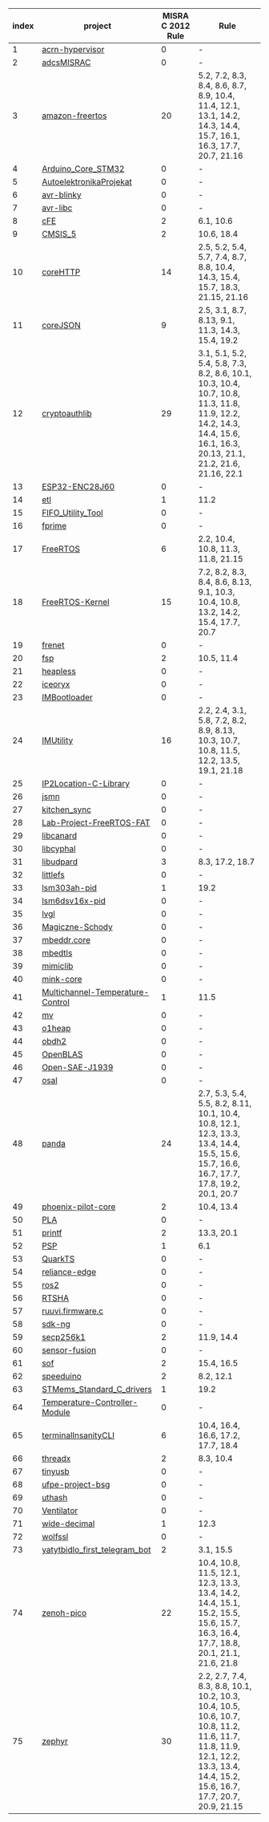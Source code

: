 | index |  project   | MISRA C 2012 Rule | Rule |
| - |  -   | - | - |
| 1 | [acrn-hypervisor][1] | 0 | - |
| 2 | [adcsMISRAC][2] | 0 | - |
| 3 | [amazon-freertos][3] | 20 | 5.2, 7.2, 8.3, 8.4, 8.6, 8.7, 8.9, 10.4, 11.4, 12.1, 13.1, 14.2, 14.3, 14.4, 15.7, 16.1, 16.3, 17.7, 20.7, 21.16 |
| 4 | [Arduino_Core_STM32][4] | 0 | - |
| 5 | [AutoelektronikaProjekat][5] | 0 | - |
| 6 | [avr-blinky][6] | 0 | - |
| 7 | [avr-libc][7] | 0 | - |
| 8 | [cFE][8] | 2 | 6.1, 10.6 |
| 9 | [CMSIS_5][9] | 2 | 10.6, 18.4 |
| 10 | [coreHTTP][10] | 14 | 2.5, 5.2, 5.4, 5.7, 7.4, 8.7, 8.8, 10.4, 14.3, 15.4, 15.7, 18.3, 21.15, 21.16 |
| 11 | [coreJSON][11] | 9 | 2.5, 3.1, 8.7, 8.13, 9.1, 11.3, 14.3, 15.4, 19.2 |
| 12 | [cryptoauthlib][12] | 29 | 3.1, 5.1, 5.2, 5.4, 5.8, 7.3, 8.2, 8.6, 10.1, 10.3, 10.4, 10.7, 10.8, 11.3, 11.8, 11.9, 12.2, 14.2, 14.3, 14.4, 15.6, 16.1, 16.3, 20.13, 21.1, 21.2, 21.6, 21.16, 22.1 |
| 13 | [ESP32-ENC28J60][13] | 0 | - |
| 14 | [etl][14] | 1 | 11.2 |
| 15 | [FIFO_Utility_Tool][15] | 0 | - |
| 16 | [fprime][16] | 0 | - |
| 17 | [FreeRTOS][17] | 6 | 2.2, 10.4, 10.8, 11.3, 11.8, 21.15 |
| 18 | [FreeRTOS-Kernel][18] | 15 | 7.2, 8.2, 8.3, 8.4, 8.6, 8.13, 9.1, 10.3, 10.4, 10.8, 13.2, 14.2, 15.4, 17.7, 20.7 |
| 19 | [frenet][19] | 0 | - |
| 20 | [fsp][20] | 2 | 10.5, 11.4 |
| 21 | [heapless][21] | 0 | - |
| 22 | [iceoryx][22] | 0 | - |
| 23 | [IMBootloader][23] | 0 | - |
| 24 | [IMUtility][24] | 16 | 2.2, 2.4, 3.1, 5.8, 7.2, 8.2, 8.9, 8.13, 10.3, 10.7, 10.8, 11.5, 12.2, 13.5, 19.1, 21.18 |
| 25 | [IP2Location-C-Library][25] | 0 | - |
| 26 | [jsmn][26] | 0 | - |
| 27 | [kitchen_sync][27] | 0 | - |
| 28 | [Lab-Project-FreeRTOS-FAT][28] | 0 | - |
| 29 | [libcanard][29] | 0 | - |
| 30 | [libcyphal][30] | 0 | - |
| 31 | [libudpard][31] | 3 | 8.3, 17.2, 18.7 |
| 32 | [littlefs][32] | 0 | - |
| 33 | [lsm303ah-pid][33] | 1 | 19.2 |
| 34 | [lsm6dsv16x-pid][34] | 0 | - |
| 35 | [lvgl][35] | 0 | - |
| 36 | [Magiczne-Schody][36] | 0 | - |
| 37 | [mbeddr.core][37] | 0 | - |
| 38 | [mbedtls][38] | 0 | - |
| 39 | [mimiclib][39] | 0 | - |
| 40 | [mink-core][40] | 0 | - |
| 41 | [Multichannel-Temperature-Control][41] | 1 | 11.5 |
| 42 | [mv][42] | 0 | - |
| 43 | [o1heap][43] | 0 | - |
| 44 | [obdh2][44] | 0 | - |
| 45 | [OpenBLAS][45] | 0 | - |
| 46 | [Open-SAE-J1939][46] | 0 | - |
| 47 | [osal][47] | 0 | - |
| 48 | [panda][48] | 24 | 2.7, 5.3, 5.4, 5.5, 8.2, 8.11, 10.1, 10.4, 10.8, 12.1, 12.3, 13.3, 13.4, 14.4, 15.5, 15.6, 15.7, 16.6, 16.7, 17.7, 17.8, 19.2, 20.1, 20.7 |
| 49 | [phoenix-pilot-core][49] | 2 | 10.4, 13.4 |
| 50 | [PLA][50] | 0 | - |
| 51 | [printf][51] | 2 | 13.3, 20.1 |
| 52 | [PSP][52] | 1 | 6.1 |
| 53 | [QuarkTS][53] | 0 | - |
| 54 | [reliance-edge][54] | 0 | - |
| 55 | [ros2][55] | 0 | - |
| 56 | [RTSHA][56] | 0 | - |
| 57 | [ruuvi.firmware.c][57] | 0 | - |
| 58 | [sdk-ng][58] | 0 | - |
| 59 | [secp256k1][59] | 2 | 11.9, 14.4 |
| 60 | [sensor-fusion][60] | 0 | - |
| 61 | [sof][61] | 2 | 15.4, 16.5 |
| 62 | [speeduino][62] | 2 | 8.2, 12.1 |
| 63 | [STMems_Standard_C_drivers][63] | 1 | 19.2 |
| 64 | [Temperature-Controller-Module][64] | 0 | - |
| 65 | [terminalInsanityCLI][65] | 6 | 10.4, 16.4, 16.6, 17.2, 17.7, 18.4 |
| 66 | [threadx][66] | 2 | 8.3, 10.4 |
| 67 | [tinyusb][67] | 0 | - |
| 68 | [ufpe-project-bsg][68] | 0 | - |
| 69 | [uthash][69] | 0 | - |
| 70 | [Ventilator][70] | 0 | - |
| 71 | [wide-decimal][71] | 1 | 12.3 |
| 72 | [wolfssl][72] | 0 | - |
| 73 | [yatytbidlo_first_telegram_bot][73] | 2 | 3.1, 15.5 |
| 74 | [zenoh-pico][74] | 22 | 10.4, 10.8, 11.5, 12.1, 12.3, 13.3, 13.4, 14.2, 14.4, 15.1, 15.2, 15.5, 15.6, 15.7, 16.3, 16.4, 17.7, 18.8, 20.1, 21.1, 21.6, 21.8 |
| 75 | [zephyr][75] | 30 | 2.2, 2.7, 7.4, 8.3, 8.8, 10.1, 10.2, 10.3, 10.4, 10.5, 10.6, 10.7, 10.8, 11.2, 11.6, 11.7, 11.8, 11.9, 12.1, 12.2, 13.3, 13.4, 14.4, 15.2, 15.6, 16.7, 17.7, 20.7, 20.9, 21.15 |

[1]: https://github.com/projectacrn/acrn-hypervisor
[2]: https://github.com/samvram/adcsMISRAC
[3]: https://github.com/aws/amazon-freertos
[4]: https://github.com/stm32duino/Arduino_Core_STM32
[5]: https://github.com/SladjanaB30/AutoelektronikaProjekat
[6]: https://github.com/khaledmust/avr-blinky
[7]: https://github.com/avrdudes/avr-libc
[8]: https://github.com/nasa/cFE
[9]: https://github.com/ARM-software/CMSIS_5
[10]: https://github.com/FreeRTOS/coreHTTP
[11]: https://github.com/FreeRTOS/coreJSON
[12]: https://github.com/MicrochipTech/cryptoauthlib
[13]: https://github.com/tobozo/ESP32-ENC28J60
[14]: https://github.com/ETLCPP/etl
[15]: https://github.com/STMicroelectronics/FIFO_Utility_Tool
[16]: https://github.com/nasa/fprime
[17]: https://github.com/FreeRTOS/FreeRTOS
[18]: https://github.com/FreeRTOS/FreeRTOS-Kernel
[19]: https://github.com/fjp/frenet
[20]: https://github.com/renesas/fsp
[21]: https://github.com/mlutken/heapless
[22]: https://github.com/eclipse-iceoryx/iceoryx
[23]: https://github.com/IMProject/IMBootloader
[24]: https://github.com/IMProject/IMUtility
[25]: https://github.com/chrislim2888/IP2Location-C-Library
[26]: https://github.com/zserge/jsmn
[27]: https://github.com/willbryant/kitchen_sync
[28]: https://github.com/FreeRTOS/Lab-Project-FreeRTOS-FAT
[29]: https://github.com/OpenCyphal/libcanard
[30]: https://github.com/OpenCyphal-Garage/libcyphal
[31]: https://github.com/OpenCyphal/libudpard
[32]: https://github.com/littlefs-project/littlefs
[33]: https://github.com/STMicroelectronics/lsm303ah-pid
[34]: https://github.com/STMicroelectronics/lsm6dsv16x-pid
[35]: https://github.com/lvgl/lvgl
[36]: https://github.com/malgorzatagora/Magiczne-Schody
[37]: https://github.com/mbeddr/mbeddr.core
[38]: https://github.com/Mbed-TLS/mbedtls
[39]: https://github.com/tkashi-github/mimiclib
[40]: https://github.com/link-mink/mink-core
[41]: https://github.com/Niuslar/Multichannel-Temperature-Control
[42]: https://github.com/singpolyma/mv
[43]: https://github.com/pavel-kirienko/o1heap
[44]: https://github.com/spacelab-ufsc/obdh2
[45]: https://github.com/OpenMathLib/OpenBLAS
[46]: https://github.com/DanielMartensson/Open-SAE-J1939
[47]: https://github.com/nasa/osal
[48]: https://github.com/commaai/panda
[49]: https://github.com/phoenix-pilot/phoenix-pilot-core
[50]: https://github.com/JBPennington/PLA
[51]: https://github.com/eyalroz/printf
[52]: https://github.com/nasa/PSP
[53]: https://github.com/kmilo17pet/QuarkTS
[54]: https://github.com/tuxera/reliance-edge
[55]: https://github.com/ros2/ros2
[56]: https://github.com/borisRadonic/RTSHA
[57]: https://github.com/ruuvi/ruuvi.firmware.c
[58]: https://github.com/zephyrproject-rtos/sdk-ng
[59]: https://github.com/bitcoin-core/secp256k1
[60]: https://github.com/ser94mor/sensor-fusion
[61]: https://github.com/thesofproject/sof
[62]: https://github.com/noisymime/speeduino
[63]: https://github.com/STMicroelectronics/STMems_Standard_C_drivers
[64]: https://github.com/Abdullah-Alrefaey/Temperature-Controller-Module
[65]: https://github.com/ongakken/terminalInsanityCLI
[66]: https://github.com/azure-rtos/threadx
[67]: https://github.com/hathach/tinyusb
[68]: https://github.com/akafael/ufpe-project-bsg
[69]: https://github.com/troydhanson/uthash
[70]: https://github.com/RespiraWorks/Ventilator
[71]: https://github.com/ckormanyos/wide-decimal
[72]: https://github.com/wolfSSL/wolfssl
[73]: https://github.com/lurkydismal/yatytbidlo_first_telegram_bot
[74]: https://github.com/eclipse-zenoh/zenoh-pico
[75]: https://github.com/zephyrproject-rtos/zephyr

